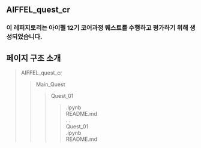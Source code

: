 ## AIFFEL_quest_cr
### 이 레퍼지토리는 아이펠 12기 코어과정 퀘스트를 수행하고 평가하기 위해 생성되었습니다.

## 페이지 구조 소개
> AIFFEL_quest_cr
>  > Main_Quest
>  >  > Quest_01
>  >  >  > .ipynb   
>  >  >  > README.md   
.     .  
>  >  > Quest_01  
>  >  >  > .ipynb    
>  >  >  > README.md  
